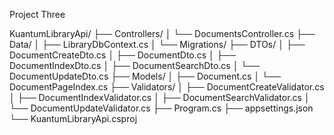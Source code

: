 Project Three

KuantumLibraryApi/
├── Controllers/
│   └── DocumentsController.cs
├── Data/
│   ├── LibraryDbContext.cs
│   └── Migrations/
├── DTOs/
│   ├── DocumentCreateDto.cs
│   ├── DocumentDto.cs
│   ├── DocumentIndexDto.cs
│   ├── DocumentSearchDto.cs
│   └── DocumentUpdateDto.cs
├── Models/
│   ├── Document.cs
│   └── DocumentPageIndex.cs
├── Validators/
│   ├── DocumentCreateValidator.cs
│   ├── DocumentIndexValidator.cs
│   ├── DocumentSearchValidator.cs
│   └── DocumentUpdateValidator.cs
├── Program.cs
├── appsettings.json
└── KuantumLibraryApi.csproj